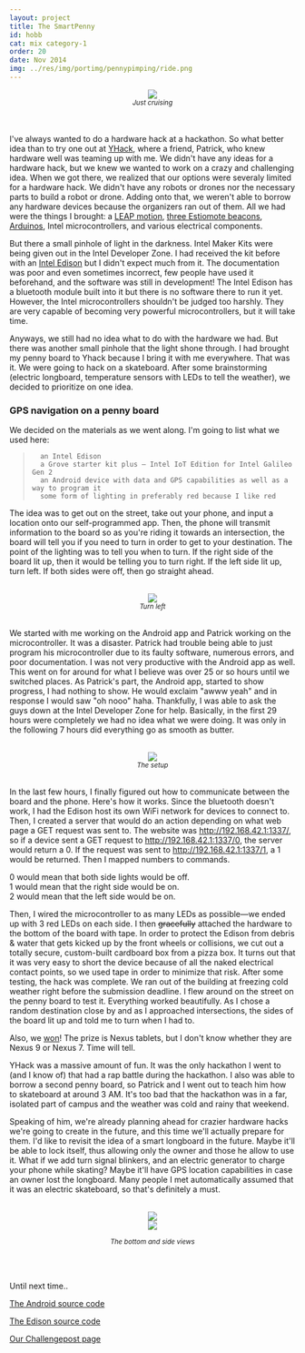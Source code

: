 ```yaml
---
layout: project
title: The SmartPenny
id: hobb
cat: mix category-1
order: 20
date: Nov 2014
img: ../res/img/portimg/pennypimping/ride.png
---
```


<center><img src="../../../res/img/portimg/pennypimping/ride.png"><br>
<small><i>Just cruising</i></small></center><br><br>

I've always wanted to do a hardware hack at a hackathon. So what better idea than to try one out at [YHack](http://www.yhack.org/), where a friend, Patrick, who knew hardware well was teaming up with me. We didn't have any ideas for a hardware hack, but we knew we wanted to work on a crazy and challenging idea. When we got there, we realized that our options were severaly limited for a hardware hack. We didn't have any robots or drones nor the necessary parts to build a robot or drone. Adding onto that, we weren't able to borrow any hardware devices because the organizers ran out of them. All we had were the things I brought: a [LEAP motion](https://www.leapmotion.com/), [three Estiomote beacons](http://estimote.com/), [Arduinos](http://arduino.cc/), Intel microcontrollers, and various electrical components.

But there a small pinhole of light in the darkness. Intel Maker Kits were being given out in the Intel Developer Zone. I had received the kit before with an [Intel Edison](http://www.intel.com/content/www/us/en/do-it-yourself/edison.html) but I didn't expect much from it. The documentation was poor and even sometimes incorrect, few people have used it beforehand, and the software was still in development! The Intel Edison has a bluetooth module built into it but there is no software there to run it yet. However, the Intel microcontrollers shouldn't be judged too harshly. They are very capable of becoming very powerful microcontrollers, but it will take time.

Anyways, we still had no idea what to do with the hardware we had. But there was another small pinhole that the light shone through. I had brought my penny board to Yhack because I bring it with me everywhere. That was it. We were going to hack on a skateboard. After some brainstorming (electric longboard, temperature sensors with LEDs to tell the weather), we decided to prioritize on one idea.

### GPS navigation on a penny board

We decided on the materials as we went along. I'm going to list what we used here:

>		an Intel Edison
>		a Grove starter kit plus – Intel IoT Edition for Intel Galileo Gen 2
>		an Android device with data and GPS capabilities as well as a way to program it
>		some form of lighting in preferably red because I like red

The idea was to get out on the street, take out your phone, and input a location onto our self-programmed app. Then, the phone will transmit information to the board so as you're riding it towards an intersection, the board will tell you if you need to turn in order to get to your destination. The point of the lighting was to tell you when to turn. If the right side of the board lit up, then it would be telling you to turn right. If the left side lit up, turn left. If both sides were off, then go straight ahead.<br><br>

<center><img src="../../../res/img/portimg/pennypimping/held.png"><br>
<small><i>Turn left</i></small></center><br>

We started with me working on the Android app and Patrick working on the microcontroller. It was a disaster. Patrick had trouble being able to just program his microcontroller due to its faulty software, numerous errors, and poor documentation. I was not very productive with the Android app as well. This went on for around for what I believe was over 25 or so hours until we switched places. As Patrick's part, the Android app, started to show progress, I had nothing to show. He would exclaim "awww yeah" and in response I would saw "oh nooo" haha. Thankfully, I was able to ask the guys down at the Intel Developer Zone for help. Basically, in the first 29 hours were completely we had no idea what we were doing. It was only in the following 7 hours did everything go as smooth as butter.<br><br>

<center><img src="../../../res/img/portimg/pennypimping/setup.png"><br>
<small><i>The setup</i></small></center><br>

In the last few hours, I finally figured out how to communicate between the board and the phone. Here's how it works. Since the bluetooth doesn't work, I had the Edison host its own WiFi network for devices to connect to. Then, I created a server that would do an action depending on what web page a GET request was sent to. The website was http://192.168.42.1:1337/, so if a device sent a GET request to http://192.168.42.1:1337/0, the server would return a 0. If the request was sent to http://192.168.42.1:1337/1, a 1 would be returned. Then I mapped numbers to commands. 

0 would mean that both side lights would be off. 
<br>
1 would mean that the right side would be on. 
<br>
2 would mean that the left side would be on.

Then, I wired the microcontroller to as many LEDs as possible&mdash;we ended up with 3 red LEDs on each side. I then <del>gracefully</del> attached the hardware to the bottom of the board with tape. In order to protect the Edison from debris & water that gets kicked up by the front wheels or collisions, we cut out a totally secure, custom-built cardboard box from a pizza box. It turns out that it was very easy to short the device because of all the naked electrical contact points, so we used tape in order to minimize that risk. After some testing, the hack was complete. We ran out of the building at freezing cold weather right before the submission deadline. I flew around on the street on the penny board to test it. Everything worked beautifully. As I chose a random destination close by and as I approached intersections, the sides of the board lit up and told me to turn when I had to.

Also, we [won](http://challengepost.com/software/penny-pimping)! The prize is Nexus tablets, but I don't know whether they are Nexus 9 or Nexus 7. Time will tell.

YHack was a massive amount of fun. It was the only hackathon I went to (and I know of) that had a rap battle during the hackathon. I also was able to borrow a second penny board, so Patrick and I went out to teach him how to skateboard at around 3 AM. It's too bad that the hackathon was in a far, isolated part of campus and the weather was cold and rainy that weekend.

Speaking of him, we're already planning ahead for crazier hardware hacks we're going to create in the future, and this time we'll actually prepare for them. I'd like to revisit the idea of a smart longboard in the future. Maybe it'll be able to lock itself, thus allowing only the owner and those he allow to use it. What if we add turn signal blinkers, and an electric generator to charge your phone while skating? Maybe it'll have GPS location capabilities in case an owner lost the longboard. Many people I met automatically assumed that it was an electric skateboard, so that's definitely a must.<br><br>

<center><img src="../../../res/img/portimg/pennypimping/bot.jpg"><br>
		<img src="../../../res/img/portimg/pennypimping/side.jpg"><br>

<small><i>The bottom and side views</i></small></center><br><br>

Until next time..

[The Android source code](https://github.com/PennyPimping/android)

[The Edison source code](https://github.com/PennyPimping/Edison)

[Our Challengepost page](http://challengepost.com/software/penny-pimping)
